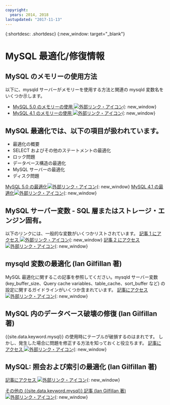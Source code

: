 ```yaml
---
copyright:
  years: 2014, 2018
lastupdated: "2017-11-13"
---
```


{:shortdesc: .shortdesc}
{:new_window: target="_blank"}

# MySQL 最適化/修復情報

## MySQL のメモリーの使用方法 
以下に、mysqld サーバーがメモリーを使用する方法と関連の mysqld 変数名をいくつか示します。
* [MySQL 5.0 のメモリーの使用 ![外部リンク・アイコン](../../icons/launch-glyph.svg "外部リンク・アイコン")](http://dev.mysql.com/doc/refman/5.0/en/memory-use.html){: new_window}
* [MySQL 4.1 のメモリーの使用 ![外部リンク・アイコン](../../icons/launch-glyph.svg "外部リンク・アイコン")](http://dev.mysql.com/doc/refman/4.1/en/memory-use.html){: new_window}

## MySQL 最適化では、以下の項目が扱われています。
- 最適化の概要
- SELECT およびその他のステートメントの最適化
- ロック問題
- データベース構造の最適化
- MySQL サーバーの最適化
- ディスク問題

[MySQL 5.0 の最適化![外部リンク・アイコン](../../icons/launch-glyph.svg "外部リンク・アイコン")](http://dev.mysql.com/doc/refman/5.0/en/optimization.html){: new_window}
[MySQL 4.1 の最適化![外部リンク・アイコン](../../icons/launch-glyph.svg "外部リンク・アイコン")](http://dev.mysql.com/doc/refman/4.1/en/optimization.html){: new_window}

## MySQL サーバー変数 - SQL 層またはストレージ・エンジン固有。
以下のリンクには、一般的な変数がいくつかリストされています。
[記事 1 にアクセス ![外部リンク・アイコン](../../icons/launch-glyph.svg "外部リンク・アイコン")](http://www.mysqlperformanceblog.com/2006/06/08/mysql-server-variables-sql-layer-or-storage-engine-specific/){: new_window}
[記事 2 にアクセス ![外部リンク・アイコン](../../icons/launch-glyph.svg "外部リンク・アイコン")](http://forge.mysql.com/wiki/ServerVariables){: new_window}

## mysqld 変数の最適化 (Ian Gilfillan 著)
MySQL 最適化に関するこの記事を参照してください。mysqld サーバー変数 (key_buffer_size、Query cache variables、table_cache、sort_buffer など) の設定に関するガイドラインがいくつか含まれています。
[記事にアクセス ![外部リンク・アイコン](../../icons/launch-glyph.svg "外部リンク・アイコン")](http://www.databasejournal.com/features/mysql/article.php/3367871){: new_window}

## MySQL 内のデータベース破壊の修復 (Ian Gilfillan 著)
{{site.data.keyword.mysql}} の使用時にテーブルが破損するのはまれです。 しかし、発生した場合に問題を修正する方法を知っておくと役立ちます。
[記事にアクセス ![外部リンク・アイコン](../../icons/launch-glyph.svg "外部リンク・アイコン")](http://www.databasejournal.com/features/mysql/article.php/3300511){: new_window}

## MySQL: 照会および索引の最適化 (Ian Gilfillan 著)
<!--The database is too slow. Queries are queuing up, backlogs growing, users being refused connection. Management is ready to spend millions on "upgrading" to some other system, when the problem is really that MySQL is simply not being used properly. Badly defined or non-existent indexes are one of the primary reasons for poor performance, and fixing these can often lead to phenomenal improvements.-->
[記事にアクセス ![外部リンク・アイコン](../../icons/launch-glyph.svg "外部リンク・アイコン")](http://www.databasejournal.com/features/mysql/article.php/1382791){: new_window}

[その他の {{site.data.keyword.mysql}} 記事 (Ian Gilfillan 著) ![外部リンク・アイコン](../../icons/launch-glyph.svg "外部リンク・アイコン")](http://www.databasejournal.com/article.php/1474351){: new_window}
